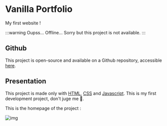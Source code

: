 # Vanilla Portfolio <Badge type="warning" text="v1.0.0" />

My first website !

:::warning Oupss... 
Offline... Sorry but this project is not available.
:::

## Github

This project is open-source and available on a Github repository, accessible [here](https://github.com/AlxisHenry/alexishenry.eu/tree/v1.0.0). 

## Presentation

This project is made only with [HTML](https://developer.mozilla.org/fr/docs/Web/HTML), [CSS](https://www.w3.org/Style/CSS/Overview.en.html) and [Javascript](https://www.javascript.com/). This is my first development project, don't juge me 🙈.

This is the homepage of the project :

![img](./../static/vanilla-portfolio-home.png)